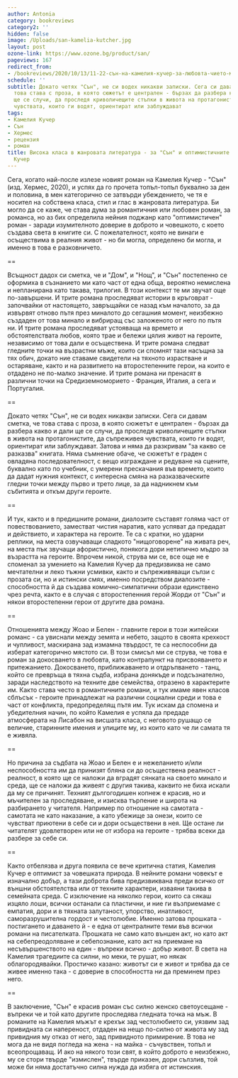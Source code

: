 ```yaml
---
author: Antonia
category: bookreviews
category2: ''
hidden: false
image: /Uploads/san-kamelia-kutcher.jpg
layout: post
ozone-link: https://www.ozone.bg/product/san/
pageviews: 167
redirect_from:
- /bookreviews/2020/10/13/11-22-сън-на-камелия-кучер-за-любовта-чието-място-не-е-нито-на-небето-нито-на-земята
schedule: ''
subtitle: Докато четях "Сън", не си водех никакви записки. Сега си давам сметка, че
  това става с проза, в която сюжетът е централен - бързах да разбера какво и дали
  ще се случи, да проследя криволичещите стъпки в живота на протагонистите, да съпреживея
  чувствата, които ги водят, ориентират или заблуждават
tags:
- Камелия Кучер
- Сън
- Хермес
- рецензия
- роман
title: Висока класа в жанровата литература - за "Сън" и оптимистичните романи на Камелия
  Кучер
---
```


Сега, когато най-после излезе новият роман на Камелия Кучер - "Сън" (изд. Хермес, 2020), и успях да го прочета топъл-топъл буквално за ден и половина, в мен категорично се затвърди убеждението, че тя е носител на собствена класа, стил и глас в жанровата литература. Би могло да се каже, че става дума за романтичния или любовен роман, за романса, но аз бих определила нейния поджанр като "оптимистичен" роман - заради изумителното доверие в доброто и човешкото, с което създава света в книгите си. С пожелателност, която не винаги е осъществима в реалния живот - но би могла, определено би могла, и именно в това е разковничето.

\==

Всъщност дадох си сметка, че и "Дом", и "Нощ", и "Сън" постепенно се оформиха в съзнанието ми като част от една обща, вероятно немислена и непланирана като такава, трилогия. В този контекст те ми звучат още по-завършени. И трите романа проследяват истории в кръговрат - започвайки от настоящето, завръщайки се назад към началото, за да извървят отново пътя през миналото до сегашния момент, неизбежно създаден от това минало и вибриращ със заложеното от него по пътя ни. И трите романа проследяват устояваща на времето и обстоятелствата любов, която трае и бележи цялия живот на героите, независимо от това дали е осъществена. И трите романа следват гледните точки на възрастни мъже, които си спомнят тази насъщна за тях обич, докато ние ставаме свидетели на тяхното израстване и остаряване, както и на развитието на второстепенните герои, на които е отдадено не по-малко значение. И трите романа ни пренасят в различни точки на Средиземноморието - Франция, Италия, а сега и Португалия. 

\==

Докато четях "Сън", не си водех никакви записки. Сега си давам сметка, че това става с проза, в която сюжетът е централен - бързах да разбера какво и дали ще се случи, да проследя криволичещите стъпки в живота на протагонистите, да съпреживея чувствата, които ги водят, ориентират или заблуждават. Затова и няма да разкривам "за какво се разказва" книгата. Няма съмнение обаче, че сюжетът е граден с овладяна последователност, с вещо изграждане и редуване на сцените, буквално като по учебник, с умерени прескачания във времето, които да дадат нужния контекст, с интересна смяна на разказваческите гледни точки между първо и трето лице, за да надникнем към събитията и откъм други героите. 

\==

И тук, както и в предишните романи, диалозите съставят голяма част от повествованието, заместват чистия наратив, като успяват да предадат и действието, и характера на героите. Те са с кратки, но ударни реплики, на места озвучаващи сладкото "нищоговорене" на живата реч, на места пък звучащи афористично, понякога дори нетипично мъдро за възрастта на героите. Впрочем никой, струва ми се, все още не е споменал за умението на Камелия Кучер да предизвиква не само мечтателни и леко тъжни усмивки, както и съпреживяващи сълзи с прозата си, но и истински смях, именно посредством диалозите - способността й да създава комично-симпатични образи единствено чрез речта, както е в случая с второстепенния герой Жорди от "Сън" и някои второстепенни герои от другите два романа.

\==

Отношенията между Жоао и Белен - главните герои в този житейски романс - са увиснали между земята и небето, защото в своята крехкост и чупливост, маскирана зад измамна твърдост, те са неспособни да изберат категорично мястото си. В този смисъл ми се струва, че това е роман за докосването в любовта, като контрапункт на присвояването и притежанието. Докосването, приближаването и отдръпването - танц, който се превръща в тяхна съдба, избрана донякъде и подсъзнателно, заради наследството на техните две семейства, отразено в характерите им. Както става често в романтичните романи, и тук имаме явен класов сблъсък - героите принадлежат на различни социални среди и това е част от конфликта, предопределящ пътя им. Тук искам да спомена и убедителния начин, по който Камелия е успяла да предаде атмосферата на Лисабон на висшата класа, с неговото рушащо се величие, старинните имения и улиците му, из които като че ли самата тя е живяла.

\==

Но причина за съдбата на Жоао и Белен е и нежеланието и/или неспособността им да принизят бляна си до осъществена реалност - реалност, в която ще се наложи да вградят сянката на своето минало и среда, ще се наложи да живеят с другия такива, каквито не биха искали да му се причинят. Техният дългогодишен копнеж е красив, но и мъчителен за проследяване, и изисква търпение и широта на разбирането у читателя. Например по отношение на самотата - самотата не като наказание, а като убежище за онези, които се чувстват приютени в себе си и дори осъществени в нея. Ще остане ли читателят удовлетворен или не от избора на героите - трябва всеки да разбере за себе си.

\==

Както отбелязва и друга появила се вече критична статия, Камелия Кучер е оптимист за човешката природа. В нейните романи човекът е изначално добър, а тази доброта бива предизвиквана преди всичко от външни обстоятелства или от техните характери, изваяни такива в семейната среда. С изключение на няколко герои, които са сякаш изцяло лоши, всички останали са пластични, и ние ги възприемаме с емпатия, дори и в тяхната залутаност, упорство, инатливост, саморазрушителна гордост и честолюбие. Именно затова прошката - постигането и даването й - е една от централните теми във всички романи на писателката. Прошката не само като външен акт, но като акт на себепреодоляване и себепознание, като акт на приемане на несъвършенството на един - въпреки всичко - добър живот. В света на Камелия трагедиите са силни, но меки, те рушат, но някак облагородявайки. Простичко казано: животът си е живот и трябва да се живее именно така - с доверие в способността ни да преминем през него.

\==

В заключение, "Сън" е красив роман със силно женско светоусещане - въпреки че и той като другите проследява гледната точка на мъж. В романите на Камелия мъжът е крехък зад честолюбието си, уязвим зад привидната си напереност, отдаден на нещо по-силно от живота му зад привидния му отказ от него, зад привидното примирение. В това не мога да не видя погледа на жена - на майка - съчувствен, топъл и всеопрощаващ. И ако на някого този свят, в който доброто е неизбежно, му се стори твърде "измислен", твърде приказен, дори сълзлив, той може би няма достатъчно силна нужда да избяга от истинския.